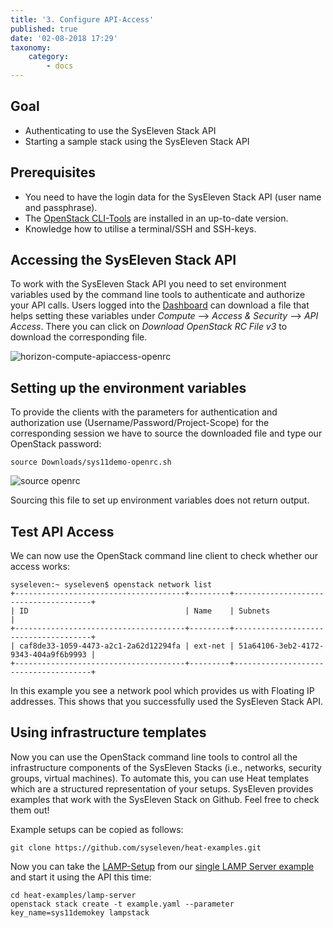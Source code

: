 ```yaml
---
title: '3. Configure API-Access'
published: true
date: '02-08-2018 17:29'
taxonomy:
    category:
        - docs
---
```


## Goal

* Authenticating to use the SysEleven Stack API
* Starting a sample stack using the SysEleven Stack API

## Prerequisites

* You need to have the login data for the SysEleven Stack API (user name and passphrase).
* The [OpenStack CLI-Tools](../../03.Howtos/openstack-cli/docs.en.md) are installed in an up-to-date version.
* Knowledge how to utilise a terminal/SSH and SSH-keys.

## Accessing the SysEleven Stack API

To work with the SysEleven Stack API you need to set environment variables used by the command line tools to authenticate and authorize your API calls. Users logged into the [Dashboard](https://dashboard.cloud.syseleven.net) can download a file that helps setting these variables under *Compute* --> *Access & Security* --> *API Access*. There you can click on *Download OpenStack RC File v3* to download the corresponding file.

![horizon-compute-apiaccess-openrc](../../images/horizon-compute-apiaccess-openrc.png)

## Setting up the environment variables

To provide the clients with the parameters for authentication and authorization use (Username/Password/Project-Scope) for the corresponding session we have to source the downloaded file and type our OpenStack password:

```shell
source Downloads/sys11demo-openrc.sh
```

![source openrc](../../images/source.png)

Sourcing this file to set up environment variables does not return output.

## Test API Access

We can now use the OpenStack command line client to check whether our access works:

```shell
syseleven:~ syseleven$ openstack network list
+--------------------------------------+---------+--------------------------------------+
| ID                                   | Name    | Subnets                              |
+--------------------------------------+---------+--------------------------------------+
| caf8de33-1059-4473-a2c1-2a62d12294fa | ext-net | 51a64106-3eb2-4172-9343-404a9f6b9993 |
+--------------------------------------+---------+--------------------------------------+
```

In this example you see a network pool which provides us with Floating IP addresses. This shows that you successfully used the SysEleven Stack API.

## Using infrastructure templates

Now you can use the OpenStack command line tools to control all the infrastructure components of the SysEleven Stacks (i.e., networks, security groups, virtual machines). To automate this, you can use Heat templates which are a structured representation of your setups. SysEleven provides examples that work with the SysEleven Stack on Github. Feel free to check them out!

Example setups can be copied as follows:

```shell
git clone https://github.com/syseleven/heat-examples.git
```

Now you can take the [LAMP-Setup](https://raw.githubusercontent.com/syseleven/heat-examples/master/lamp-server/) from our [single LAMP Server example](../05.single-lamp-server/docs.en.md) and start it using the API this time:

```shell
cd heat-examples/lamp-server
openstack stack create -t example.yaml --parameter key_name=sys11demokey lampstack
```